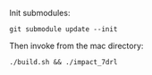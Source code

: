 Init submodules:

```
git submodule update --init
```

Then invoke from the mac directory:

```
./build.sh && ./impact_7drl
```